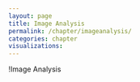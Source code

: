 ```yaml
---
layout: page
title: Image Analysis
permalink: /chapter/imageanalysis/
categories: chapter
visualizations:
---
```


!Image Analysis
